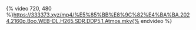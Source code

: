 {% video 720, 480 %}https://333373.xyz/mp4/%E5%85%BB%E8%9C%82%E4%BA%BA.2024.2160p.Boo.WEB-DL.H265.SDR.DDP5.1.Atmos.mkv{% endvideo %}
